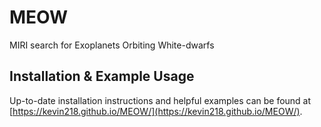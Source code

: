 # MEOW
MIRI search for Exoplanets Orbiting White-dwarfs


## Installation & Example Usage

Up-to-date installation instructions and helpful examples can be found at
[https://kevin218.github.io/MEOW/](https://kevin218.github.io/MEOW/).

